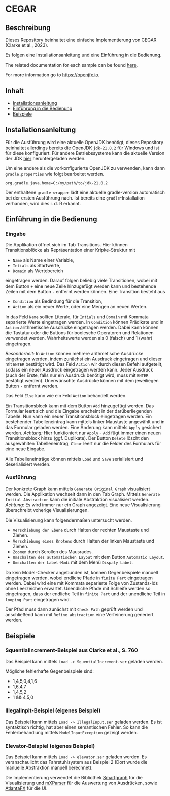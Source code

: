 CEGAR
===



Beschreibung
---

Dieses Repository beinhaltet eine einfache Implementierung von CEGAR (Clarke et al., 2023).

Es folgen eine Installationsanleitung und eine Einführung in die Bedienung.

The related documentation for each sample can be found [here](https://openjfx.io/openjfx-docs/).

For more information go to https://openjfx.io.



Inhalt
---

* [Installationsanleitung](#installation)
* [Einführung in die Bedienung](#instructions)
* [Beispiele](#examples)

Installationsanleitung<a name="installation" />
---

Für die Ausführung wird eine aktuelle OpenJDK benötigt, dieses Repository
beinhaltet allerdings bereits die OpenJDK `jdk-21.0.2` für Windows und ist für diese
konfiguriert. Für andere Betriebssysteme kann die aktuelle Version der JDK [hier](https://jdk.java.net/21/)
heruntergeladen werden. 

Um eine andere als die vorkonfigurierte OpenJDK zu verwenden, kann dann `gradle.properties`
wie folgt bearbeitet werden.

`org.gradle.java.home=C:/my/path/to/jdk-21.0.2`

Der enthaltene `gradle-wrapper` lädt eine aktuelle gradle-version automatisch bei
der ersten Ausführung nach. Ist bereits eine `gradle`-Installation verhanden,
wird dies i. d. R erkannt.

Einführung in die Bedienung<a name="instructions" />
---

### Eingabe

Die Applikation öffnet sich im Tab Transitions. Hier können Transitionsblöcke 
als Repräsentation einer Kripke-Struktur mit

- `Name` als Name einer Variable,
- `Intials` als Startwerte,
- `Domain` als Wertebereich

eingetragen werden. Darauf folgen beliebig viele Transitionen, wobei mit dem
Button `+` eine neue Zeile hinzugefügt werden kann und bestehende Zeilen mit 
dem Button `-` entfernt werden können. Eine Transition besteht aus

- `Condition` als Bedindung für die Transition,
- `Action` als ein neuer Werte, oder eine Mengen an neuen Werten.

In das Feld `Name` sollten Literale, für `Intials` und `Domain` mit Kommata 
separierte Werte eingetragen werden. In `Condition` können Prädikate und in
`Action` arithmetische Ausdrücke eingetragen werden. Dabei kann können die
Tastatur oder die Buttons für boolesche Operatoren und Relationen verwendet
werden. Wahrheitswerte werden als 0 (falsch) und 1 (wahr) eingetragen.

*Besonderheit:* In `Action` können mehrere arithmetische Ausdrücke eingetragen
werden, indem zunächst ein Ausdruck eingetragen und dieser mit `ENTER` bestätigt
wird. Das Feld `Action` wir durch diesen Befehl aufgeteilt, sodass ein neuer
Ausdruck eingetragen werden kann. Jeder Ausdruck (auch der Erste, falls nur ein
Ausdruck benötigt wird, muss mit `ENTER` bestätigt werden). Unerwünschte
Ausdrücke können mit dem jeweiliegen Button `-` entfernt werden.

Das Feld `Else` kann wie ein Feld `Action` behandelt werden. 

Ein Transitionsblock kann mit dem Button `Add` hinzugefügt werden. Das Formular
leert sich und die Eingabe erscheint in der darüberliegenden Tabelle. Nun kann 
ein neuer Transitionsblock eingetragen werden. Ein bestehender Tabelleneintrag
kann mittels linker Maustaste angewählt und in das Formular geladen werden. Eine
Änderung kann mittels `Apply` gesichert werden. *Achtung:* Hier funktioniert nur
`Apply` - `Add` fügt immer einen neuen Transitionsblock hinzu (ggf. Duplikate).
Der Button `Delete` löscht den ausgewählten Tabelleneintrag, `Clear` leert nur
die Felder des Formulars für eine neue Eingabe. 

Alle Tabelleneinträge können mittels `Load` und `Save` serialisiert und
deserialisiert werden.

### Ausführung

Der konkrete Graph kann mittels `Generate Original Graph` visualisiert werden.
Die Applikation wechselt dann in den Tab Graph. Mittels `Generate Initial Abstraction`
kann die initiale Abstraktion visualisiert werden. 
*Achtung:* Es wird immer nur ein Graph angezeigt. Eine neue Visualisierung überschreibt
voherige Visualisierungen.

Die Visualisierung kann folgendermaßen untersucht werden.

- `Verschiebung der Ebene` durch Halten der rechten Maustaste und Ziehen.
- `Verschiebung eines Knotens` durch Halten der linken Maustaste und Ziehen.
- `Zoomen` durch Scrollen des Mausrades.
- `Umschalten des automatischen Layout` mit dem Button `Automatic Layout`.
- `Umschalten der Label-Modi` mit dem Menü `Dispaly Label`.

Da kein Model-Checker angebunden ist, können Gegenbeispiele manuell eingetragen
werden, wobei endliche Pfade in `finite Part` eingetragen werden. Dabei wird
eine mit Kommata separierte Folge von Zustands-Ids ohne Leerzeichen erwartet.
Unendliche Pfade mit Schleife werden so eingetragen, dass der endliche Teil
in `finite Part` und der unendliche Teil in `looping Part` eingetragen wird.

Der Pfad muss dann zunächst mit `Check Path` geprüft werden und anschließend
kann mit `Refine abstraction` eine Verfeinerung generiert werden.


Beispiele<a name="examples" />
---

### SquentialIncrement-Beispiel aus Clarke et al., S. 760

Das Beispiel kann mittels `Load -> SquentialIncrement.ser` geladen werden.

Mögliche fehlerhafte Gegenbeispiele sind:

- 1,4,5,0,4,1,6
- 1,6,4,7
- 1,4,5,2
- 1 && 4,5,0

### IllegalInpit-Beispiel (eigenes Beispiel)

Das Beispiel kann mittels `Load -> IllegalInput.ser` geladen werden.
Es ist syntaktisch richtig, hat aber einen semantischen Fehler. So
kann die Fehlerbehandlung mittels `ModelInputException` gezeigt werden.


### Elevator-Beispiel (eigenes Beispiel)

Das Beispiel kann mittels `Load -> elevator.ser` geladen werden. Es
veranschaulicht das Fahrstuhlsystem aus Beispiel 2 (Dort wurde die
manuelle Abstraktion manuell berechnet).

Die Implementierung verwendet die Bibliothek [Smartgraph](https://github.com/brunomnsilva/JavaFXSmartGraph) für die Visualisierung 
und [mXParser](https://mathparser.org/mxparser-license/) für die Auswertung von Ausdrücken, sowie [AtlantaFX](https://mkpaz.github.io/atlantafx/) für die UI.




